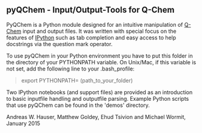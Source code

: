## pyQChem - Input/Output-Tools for Q-Chem
 

PyQChem is a Python module designed for an intuitive manipulation of
[Q-Chem](http://www.q-chem.com) input and output files. It was written with special focus on the features of [IPython](http://ipython.org) such as tab completion and easy access to help docstrings via the question mark operator. 

To use pyQChem in your Python environment you have to put this folder
in the directory of your PYTHONPATH variable. On Unix/Mac, if this
variable is not set, add the following line to your .bash_profile:

> export PYTHONPATH= (path_to_your_folder)

Two IPython notebooks (and support files)  are provided as an introduction
to basic inputfile handling and outputfile parsing. Example Python scripts that use pyQChem can be found in the 'demos' directory.

Andreas W. Hauser, Matthew Goldey, Ehud Tsivion and Michael Wormit, January 2015
